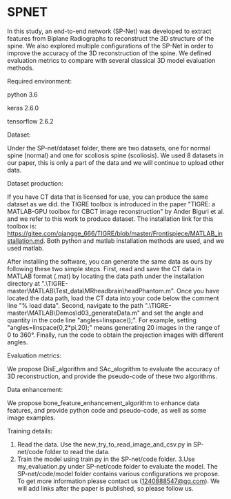 # SPNET
In this study, an end-to-end network (SP-Net) was developed to extract features from Biplane Radiographs to reconstruct the 3D structure of the spine. We also explored multiple configurations of the SP-Net in order to improve the accuracy of the 3D reconstruction of the spine. We defined evaluation metrics to compare with several classical 3D model evaluation methods.


Required environment:

python 3.6

keras 2.6.0

tensorflow 2.6.2


Dataset: 

Under the SP-net/dataset folder, there are two datasets, one for normal spine (normal) and one for scoliosis spine (scoliosis). We used 8 datasets in our paper, this is only a part of the data and we will continue to upload other data.

Dataset production: 

If you have CT data that is licensed for use, you can produce the same dataset as we did. the TIGRE toolbox is introduced in the paper "TIGRE: a MATLAB-GPU toolbox for CBCT image reconstruction" by Ander Biguri et al. and we refer to this work to produce dataset. The installation link for this toolbox is: https://gitee.com/qiangge_666/TIGRE/blob/master/Frontispiece/MATLAB_installation.md. Both python and matlab installation methods are used, and we used matlab.

After installing the software, you can generate the same data as ours by following these two simple steps. 
First, read and save the CT data in MATLAB format (.mat) by locating the data path under the installation directory at ".\TIGRE-master\MATLAB\Test_data\MRheadbrain\headPhantom.m". Once you have located the data path, load the CT data into your code below the comment line "% load data". 
Second, navigate to the path ".\TIGRE-master\MATLAB\Demos\d03_generateData.m" and set the angle and quantity in the code line "angles=linspace();". For example, setting "angles=linspace(0,2*pi,20);" means generating 20 images in the range of 0 to 360°. Finally, run the code to obtain the projection images with different angles.


Evaluation metrics: 

We propose DisE_algorithm and SAc_alogrithm to evaluate the accuracy of 3D reconstruction, and provide the pseudo-code of these two algorithms.


Data enhancement: 

We propose bone_feature_enhancement_algorithm to enhance data features, and provide python code and pseudo-code, as well as some image examples.


Training details:

1. Read the data. Use the new_try_to_read_image_and_csv.py in SP-net/code folder to read the data.
2. Train the model using train.py in the SP-net/code folder.
3.Use my_evaluation.py under SP-net/code folder to evaluate the model.
The SP-net/code/model folder contains various configurations we propose. To get more information please contact us (1240888547@qq.com). We will add links after the paper is published, so please follow us.
